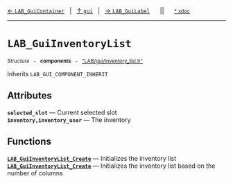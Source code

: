 [&#8592; `LAB_GuiContainer`](LAB--gui--lab_guicontainer.md)&nbsp;&nbsp;&nbsp;|&nbsp;&nbsp;&nbsp;[&#8593; `gui`](LAB--gui.md)&nbsp;&nbsp;&nbsp;|&nbsp;&nbsp;&nbsp;[&#8594; `LAB_GuiLabel`](LAB--gui--lab_guilabel.md)&nbsp;&nbsp;&nbsp;&nbsp;&nbsp;&nbsp;||&nbsp;&nbsp;&nbsp;&nbsp;&nbsp;&nbsp;<small>[\* xdoc](../xdoc/LAB/gui.xmd#L150)</small>
***

# `LAB_GuiInventoryList`
<small>*Structure* &nbsp; - &nbsp; **components** &nbsp; - &nbsp; ["LAB/gui/inventory_list.h"](../include/LAB/gui/inventory_list.h)</small>  

Inherits `LAB_GUI_COMPONENT_INHERIT`

## Attributes
**`selected_slot`** &#8213; Current selected slot  
**`inventory,inventory_user`** &#8213; The inventory  
## Functions
**[`LAB_GuiInventoryList_Create`](LAB--gui--lab_guiinventorylist--lab_guiinventorylist_create.md)** &#8213; Initializes the inventory list  
**[`LAB_GuiInventoryList_Create`](LAB--gui--lab_guiinventorylist--lab_guiinventorylist_create.md)** &#8213; Initializes the inventory list based on the number of columns  
